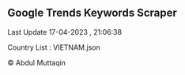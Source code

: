 

## Google Trends Keywords Scraper 
 
Last Update 17-04-2023 , 21:06:38

Country List :
VIETNAM.json



© Abdul Muttaqin 
